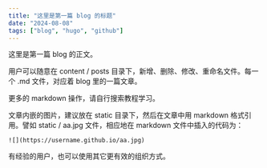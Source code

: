 ```yaml
---
title: "这里是第一篇 blog 的标题" 
date: "2024-08-08"
tags: ["blog", "hugo", "github"] 
---
```


这里是第一篇 blog 的正文。

用户可以随意在 content / posts 目录下，新增、删除、修改、重命名文件。每一个 .md 文件，对应着 blog 里的一篇文章。

更多的 markdown 操作，请自行搜索教程学习。

文章内嵌的图片，建议放在 static 目录下，然后在文章中用 markdown 格式引用。譬如 static / aa.jpg 文件，相应地在 markdown 文件中插入的代码为：

```
![](https://username.github.io/aa.jpg)
```

有经验的用户，也可以使用其它更有效的组织方式。